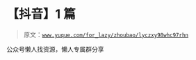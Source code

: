# 【抖音】1 篇

> 原文：[`www.yuque.com/for_lazy/zhoubao/lyczxy98whc97rhn`](https://www.yuque.com/for_lazy/zhoubao/lyczxy98whc97rhn)

公众号懒人找资源，懒人专属群分享